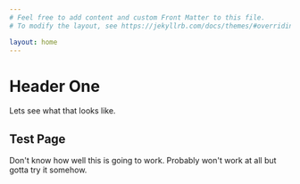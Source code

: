 ```yaml
---
# Feel free to add content and custom Front Matter to this file.
# To modify the layout, see https://jekyllrb.com/docs/themes/#overriding-theme-defaults

layout: home
---
```


# Header One

Lets see what that looks like.

## Test Page

Don't know how well this is going to work. Probably won't work at all but gotta try it somehow.
